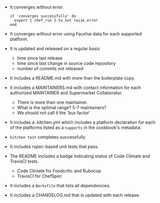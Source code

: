 
* It converges without error.

    ```
    it 'converges successfully' do
      expect { chef_run }.to_not raise_error
    end
    ```

* It converges without error using Fauxhai data for each supported platform.
* It is updated and released on a regular basis
  * time since last release
  * time since last change in source code repository
  * number of commits not released
* It includes a README.md with more than the boilerplate copy.
* It includes a MAINTAINERS.md with contact information for each authorized MAINTAINER and Supermarket Collaborator.
  * There is more than one maintainer.
  * What is the optimal range?  5-7 maintainers?
  * We should not call it the 'bus factor'
* It includes a .kitchen.yml which includes a platform declaration for each of the platforms listed as a `supports` in the cookbook's metadata.
* `kitchen test` completes successfully.
* It includes rspec-based unit tests that pass.
* The README includes a badge indicating status of Code Climate and TravisCI tests.
  * Code Climate for Foodcritic and Rubocop
  * TravisCI for ChefSpec
* It includes a `Berksfile` that lists all dependencies.
* It includes a CHANGELOG.md that is updated with each release.
